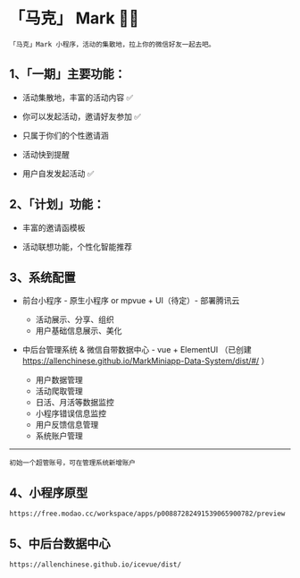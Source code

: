 # 「马克」 Mark 🎉🎈

    「马克」Mark 小程序，活动的集散地，拉上你的微信好友一起去吧。


 1、「一期」主要功能：
 --------------
  - 活动集散地，丰富的活动内容 ✅

  - 你可以发起活动，邀请好友参加 ✅

  - 只属于你们的个性邀请涵

  - 活动快到提醒
  
  - 用户自发发起活动 ✅

2、「计划」功能：
----------------
 - 丰富的邀请函模板

 - 活动联想功能，个性化智能推荐

 3、系统配置
 ----------------

 - 前台小程序 - 原生小程序 or mpvue + UI（待定）- 部署腾讯云

   - 活动展示、分享、组织
   - 用户基础信息展示、美化

- 中后台管理系统 & 微信自带数据中心 - vue + ElementUI （已创建 https://allenchinese.github.io/MarkMiniapp-Data-System/dist/#/ ）

  - 用户数据管理
  - 活动爬取管理
  - 日活、月活等数据监控
  - 小程序错误信息监控
  - 用户反馈信息管理
  - 系统账户管理

--------------------------
    初始一个超管账号，可在管理系统新增账户

4、小程序原型
---------------------------

    https://free.modao.cc/workspace/apps/p00887282491539065900782/preview

5、中后台数据中心
----------------------------
    https://allenchinese.github.io/icevue/dist/
